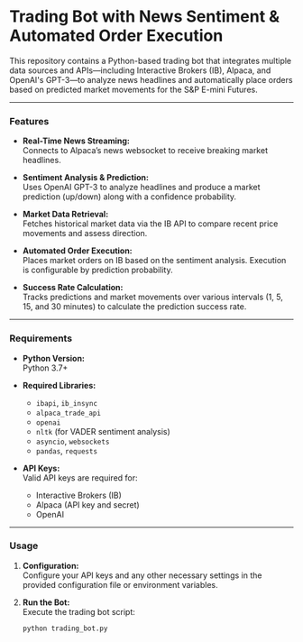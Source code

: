 # Trading Bot with News Sentiment & Automated Order Execution

This repository contains a Python-based trading bot that integrates multiple data sources and APIs—including Interactive Brokers (IB), Alpaca, and OpenAI's GPT-3—to analyze news headlines and automatically place orders based on predicted market movements for the S&P E-mini Futures.

---

### Features

- **Real-Time News Streaming:**  
  Connects to Alpaca’s news websocket to receive breaking market headlines.

- **Sentiment Analysis & Prediction:**  
  Uses OpenAI GPT-3 to analyze headlines and produce a market prediction (up/down) along with a confidence probability.

- **Market Data Retrieval:**  
  Fetches historical market data via the IB API to compare recent price movements and assess direction.

- **Automated Order Execution:**  
  Places market orders on IB based on the sentiment analysis. Execution is configurable by prediction probability.

- **Success Rate Calculation:**  
  Tracks predictions and market movements over various intervals (1, 5, 15, and 30 minutes) to calculate the prediction success rate.

---

### Requirements

- **Python Version:**  
  Python 3.7+

- **Required Libraries:**
  - `ibapi`, `ib_insync`
  - `alpaca_trade_api`
  - `openai`
  - `nltk` (for VADER sentiment analysis)
  - `asyncio`, `websockets`
  - `pandas`, `requests`

- **API Keys:**  
  Valid API keys are required for:
  - Interactive Brokers (IB)
  - Alpaca (API key and secret)
  - OpenAI

---

### Usage

1. **Configuration:**  
   Configure your API keys and any other necessary settings in the provided configuration file or environment variables.

2. **Run the Bot:**  
   Execute the trading bot script:
   ```bash
   python trading_bot.py

